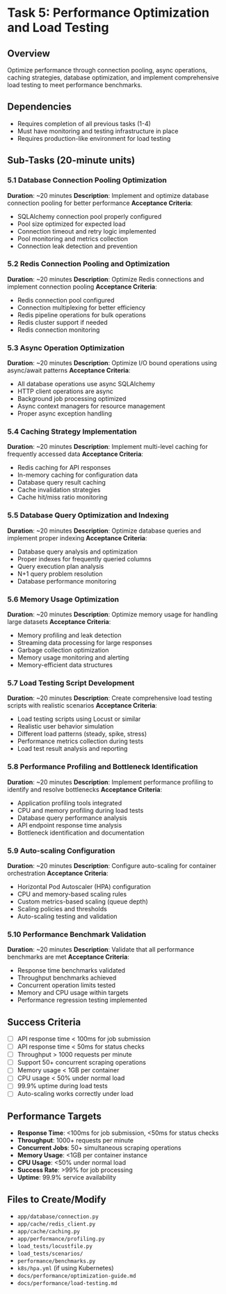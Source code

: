 # Task 5: Performance Optimization and Load Testing

## Overview
Optimize performance through connection pooling, async operations, caching strategies, database optimization, and implement comprehensive load testing to meet performance benchmarks.

## Dependencies
- Requires completion of all previous tasks (1-4)
- Must have monitoring and testing infrastructure in place
- Requires production-like environment for load testing

## Sub-Tasks (20-minute units)

### 5.1 Database Connection Pooling Optimization
**Duration**: ~20 minutes
**Description**: Implement and optimize database connection pooling for better performance
**Acceptance Criteria**:
- SQLAlchemy connection pool properly configured
- Pool size optimized for expected load
- Connection timeout and retry logic implemented
- Pool monitoring and metrics collection
- Connection leak detection and prevention

### 5.2 Redis Connection Pooling and Optimization
**Duration**: ~20 minutes
**Description**: Optimize Redis connections and implement connection pooling
**Acceptance Criteria**:
- Redis connection pool configured
- Connection multiplexing for better efficiency
- Redis pipeline operations for bulk operations
- Redis cluster support if needed
- Redis connection monitoring

### 5.3 Async Operation Optimization
**Duration**: ~20 minutes
**Description**: Optimize I/O bound operations using async/await patterns
**Acceptance Criteria**:
- All database operations use async SQLAlchemy
- HTTP client operations are async
- Background job processing optimized
- Async context managers for resource management
- Proper async exception handling

### 5.4 Caching Strategy Implementation
**Duration**: ~20 minutes
**Description**: Implement multi-level caching for frequently accessed data
**Acceptance Criteria**:
- Redis caching for API responses
- In-memory caching for configuration data
- Database query result caching
- Cache invalidation strategies
- Cache hit/miss ratio monitoring

### 5.5 Database Query Optimization and Indexing
**Duration**: ~20 minutes
**Description**: Optimize database queries and implement proper indexing
**Acceptance Criteria**:
- Database query analysis and optimization
- Proper indexes for frequently queried columns
- Query execution plan analysis
- N+1 query problem resolution
- Database performance monitoring

### 5.6 Memory Usage Optimization
**Duration**: ~20 minutes
**Description**: Optimize memory usage for handling large datasets
**Acceptance Criteria**:
- Memory profiling and leak detection
- Streaming data processing for large responses
- Garbage collection optimization
- Memory usage monitoring and alerting
- Memory-efficient data structures

### 5.7 Load Testing Script Development
**Duration**: ~20 minutes
**Description**: Create comprehensive load testing scripts with realistic scenarios
**Acceptance Criteria**:
- Load testing scripts using Locust or similar
- Realistic user behavior simulation
- Different load patterns (steady, spike, stress)
- Performance metrics collection during tests
- Load test result analysis and reporting

### 5.8 Performance Profiling and Bottleneck Identification
**Duration**: ~20 minutes
**Description**: Implement performance profiling to identify and resolve bottlenecks
**Acceptance Criteria**:
- Application profiling tools integrated
- CPU and memory profiling during load tests
- Database query performance analysis
- API endpoint response time analysis
- Bottleneck identification and documentation

### 5.9 Auto-scaling Configuration
**Duration**: ~20 minutes
**Description**: Configure auto-scaling for container orchestration
**Acceptance Criteria**:
- Horizontal Pod Autoscaler (HPA) configuration
- CPU and memory-based scaling rules
- Custom metrics-based scaling (queue depth)
- Scaling policies and thresholds
- Auto-scaling testing and validation

### 5.10 Performance Benchmark Validation
**Duration**: ~20 minutes
**Description**: Validate that all performance benchmarks are met
**Acceptance Criteria**:
- Response time benchmarks validated
- Throughput benchmarks achieved
- Concurrent operation limits tested
- Memory and CPU usage within targets
- Performance regression testing implemented

## Success Criteria
- [ ] API response time < 100ms for job submission
- [ ] API response time < 50ms for status checks
- [ ] Throughput > 1000 requests per minute
- [ ] Support 50+ concurrent scraping operations
- [ ] Memory usage < 1GB per container
- [ ] CPU usage < 50% under normal load
- [ ] 99.9% uptime during load tests
- [ ] Auto-scaling works correctly under load

## Performance Targets
- **Response Time**: <100ms for job submission, <50ms for status checks
- **Throughput**: 1000+ requests per minute
- **Concurrent Jobs**: 50+ simultaneous scraping operations
- **Memory Usage**: <1GB per container instance
- **CPU Usage**: <50% under normal load
- **Success Rate**: >99% for job processing
- **Uptime**: 99.9% service availability

## Files to Create/Modify
- `app/database/connection.py`
- `app/cache/redis_client.py`
- `app/cache/caching.py`
- `app/performance/profiling.py`
- `load_tests/locustfile.py`
- `load_tests/scenarios/`
- `performance/benchmarks.py`
- `k8s/hpa.yml` (if using Kubernetes)
- `docs/performance/optimization-guide.md`
- `docs/performance/load-testing.md`
